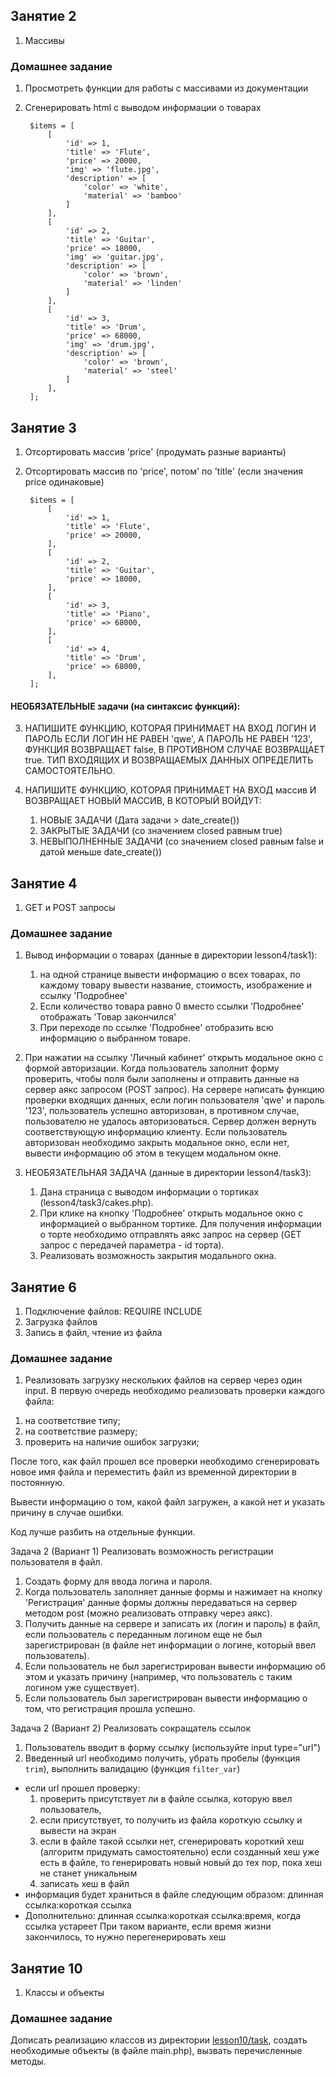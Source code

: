 ## Занятие 2 
1. Массивы

### Домашнее задание 
1. Просмотреть функции для работы с массивами из документации
2. Сгенерировать html с выводом информации о товарах


        $items = [
            [
                'id' => 1,
                'title' => 'Flute',
                'price' => 20000,
                'img' => 'flute.jpg',
                'description' => [
                    'color' => 'white',
                    'material' => 'bamboo'
                ]
            ],
            [
                'id' => 2,
                'title' => 'Guitar',
                'price' => 18000,
                'img' => 'guitar.jpg',
                'description' => [
                    'color' => 'brown',
                    'material' => 'linden'
                ]
            ],
            [
                'id' => 3,
                'title' => 'Drum',
                'price' => 68000,
                'img' => 'drum.jpg',
                'description' => [
                    'color' => 'brown',
                    'material' => 'steel'
                ]
            ],
        ];

## Занятие 3
1. Отсортировать массив 'price' (продумать разные варианты)
2. Отсортировать массив по 'price', потом' по 'title' (если значения price одинаковые)


        $items = [
            [
                'id' => 1,
                'title' => 'Flute',
                'price' => 20000,
            ],
            [
                'id' => 2,
                'title' => 'Guitar',
                'price' => 18000,
            ],
            [
                'id' => 3,
                'title' => 'Piano',
                'price' => 68000,
            ],
            [
                'id' => 4,
                'title' => 'Drum',
                'price' => 68000,
            ],
        ];


#### НЕОБЯЗАТЕЛЬНЫЕ задачи (на синтаксис функций):
3. НАПИШИТЕ ФУНКЦИЮ, КОТОРАЯ ПРИНИМАЕТ НА ВХОД ЛОГИН И ПАРОЛЬ ЕСЛИ ЛОГИН НЕ РАВЕН 'qwe', 
   А ПАРОЛЬ НЕ РАВЕН '123', ФУНКЦИЯ ВОЗВРАЩАЕТ false, В ПРОТИВНОМ СЛУЧАЕ ВОЗВРАЩАЕТ true.
   ТИП ВХОДЯЩИХ И ВОЗВРАЩАЕМЫХ ДАННЫХ ОПРЕДЕЛИТЬ САМОСТОЯТЕЛЬНО.
   
4. НАПИШИТЕ ФУНКЦИЮ, КОТОРАЯ ПРИНИМАЕТ НА ВХОД массив И ВОЗВРАЩАЕТ НОВЫЙ МАССИВ, В КОТОРЫЙ ВОЙДУТ:
   1) НОВЫЕ ЗАДАЧИ (Дата задачи > date_create())
   2) ЗАКРЫТЫЕ ЗАДАЧИ (со значением closed равным true)
   3) НЕВЫПОЛНЕННЫЕ ЗАДАЧИ (со значением closed равным false и датой меньше date_create())


## Занятие 4
1. GET и POST запросы

### Домашнее задание 
1. Вывод информации о товарах (данные в директории lesson4/task1):
   1) на одной странице вывести информацию о всех товарах, по каждому товару вывести название, 
      стоимость, изображение и ссылку 'Подробнее' 
   2) Если количество товара равно 0 вместо ссылки 'Подробнее' отображать 'Товар закончился'
   3) При переходе по ссылке 'Подробнее' отобразить всю информацию о выбранном товаре. 
   
2. При нажатии на ссылку 'Личный кабинет' открыть модальное окно с формой авторизации. 
   Когда пользователь заполнит форму проверить, чтобы поля были заполнены и отправить данные на сервер аякс запросом (POST запрос).
   На сервере написать функцию проверки входящих данных, если логин пользователя 'qwe' и пароль '123', пользователь успешно
   авторизован, в противном случае, пользователю не удалось авторизоваться. Сервер должен вернуть соответствующую информацию 
   клиенту. Если пользователь авторизован необходимо закрыть модальное окно, если нет, 
   вывести информацию об этом в текущем модальном окне.
   
3. НЕОБЯЗАТЕЛЬНАЯ ЗАДАЧА (данные в директории lesson4/task3): 
   1) Дана страница с выводом информации о тортиках (lesson4/task3/cakes.php).
   2) При клике на кнопку 'Подробнее' открыть модальное окно с информацией о выбранном тортике.
      Для получения информации о торте необходимо отправлять аякс запрос на сервер (GET запрос с передачей параметра - id торта).
   3) Реализовать возможность закрытия модального окна.
   

## Занятие 6
1. Подключение файлов: REQUIRE INCLUDE
2. Загрузка файлов
3. Запись в файл, чтение из файла

### Домашнее задание
1. Реализовать загрузку нескольких файлов на сервер через один input.
В первую очередь необходимо реализовать проверки каждого файла:
1) на соответствие типу;
2) на соответствие размеру;
3) проверить на наличие ошибок загрузки;

После того, как файл прошел все проверки необходимо сгенерировать новое имя файла
и переместить файл из временной директории в постоянную.

Вывести информацию о том, какой файл загружен, а какой нет и указать причину в случае ошибки.

Код лучше разбить на отдельные функции.

Задача 2 (Вариант 1)
Реализовать возможность регистрации пользователя в файл.
1. Создать форму для ввода логина и пароля.
2. Когда пользователь заполняет данные формы и нажимает на кнопку 'Регистрация'
   данные формы должны передаваться на сервер методом post (можно реализовать отправку через аякс).
3. Получить данные на сервере и записать их (логин и пароль) в файл,
   если пользователь с переданным логином еще не был зарегистрирован (в файле нет информации о логине, который ввел пользователь).
4. Если пользователь не был зарегистрирован вывести информацию об этом и указать причину (например, что пользователь с таким логином уже существует).
5. Если пользователь был зарегистрирован вывести информацию о том, что регистрация прошла успешно.

Задача 2 (Вариант 2)
Реализовать сокращатель ссылок
1. Пользователь вводит в форму ссылку (используйте input type="url")
2. Введенный url необходимо получить, убрать пробелы (функция `trim`), выполнить валидацию (функция `filter_var`)
* если url прошел проверку:
  1) проверить присутствует ли в файле ссылка, которую ввел пользователь,
  2) если присутствует, то получить из файла короткую ссылку и вывести на экран
  3) если в файле такой ссылки нет, сгенерировать короткий хеш (алгоритм придумать самостоятельно)
  если созданный хеш уже есть в файле, то генерировать новый новый до тех пор, пока хеш не станет уникальным
  4) записать хеш в файл
* информация будет храниться в файле следующим образом:
  длинная ссылка:короткая ссылка
* Дополнительно: длинная ссылка:короткая ссылка:время, когда ссылка устареет
  При таком варианте, если время жизни закончилось, то нужно перегенерировать хеш

## Занятие 10
1. Классы и объекты

### Домашнее задание
Дописать реализацию классов из директории [lesson10/task](lesson10/task), 
создать необходимые объекты (в файле main.php), вызвать перечисленные методы.

